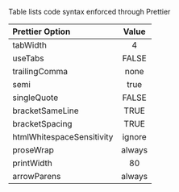 Table lists code syntax enforced through Prettier

| Prettier Option           | Value  |
| :------------------------ | :----: |
| tabWidth                  |   4    |
| useTabs                   | FALSE  |
| trailingComma             |  none  |
| semi                      |  true  |
| singleQuote               | FALSE  |
| bracketSameLine           |  TRUE  |
| bracketSpacing            |  TRUE  |
| htmlWhitespaceSensitivity | ignore |
| proseWrap                 | always |
| printWidth                |   80   |
| arrowParens               | always |
